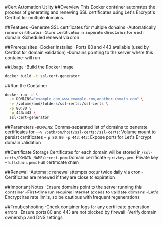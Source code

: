 #Cert Automation Utility
##Overview
This Docker container automates the process of generating and renewing SSL certificates using Let's Encrypt's Certbot for multiple domains.

##Features
-Generate SSL certificates for multiple domains
-Automatically renew certificates
-Store certificates in separate directories for each domain
-Scheduled renewal via cron

##Prerequisites
-Docker installed
-Ports 80 and 443 available (used by Certbot for domain validation)
-Domains pointing to the server where this container will run

##Usage
-Build the Docker Image
```bash
docker build -t ssl-cert-generator .
```

##Run the Container
```bash
docker run -d \
  -e DOMAINS="example.com,www.example.com,another-domain.com" \
  -v /volume/and/folders/ssl-certs:/ssl-certs \
  -p 80:80 \
  -p 443:443 \
  ssl-cert-generator
```

##Parameters
-```DOMAINS```: Comma-separated list of domains to generate certificates for
-```-v /path/on/host/ssl-certs:/ssl-certs```: Volume mount to persist certificates
-```-p 80:80 -p 443:443```: Expose ports for Let's Encrypt domain validation

##Certificate Storage
Certificates for each domain will be stored in ```/ssl-certs/DOMAIN_NAME/```:
-```cert.pem```: Domain certificate
-```privkey.pem```: Private key
-```fullchain.pem```: Full certificate chain

##Renewal
-Automatic renewal attempts occur twice daily via cron
-Certificates are renewed if they are close to expiration

##Important Notes
-Ensure domains point to the server running this container
-First-time run requires internet access to validate domains
-Let's Encrypt has rate limits, so be cautious with frequent regenerations

##Troubleshooting
-Check container logs for any certificate generation errors
-Ensure ports 80 and 443 are not blocked by firewall
-Verify domain ownership and DNS settings